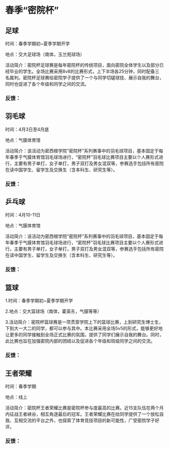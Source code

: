 # 春季“密院杯”

## 足球

时间：春季学期初~夏季学期开学

地点：交大足球场（南体，玉兰苑球场）

活动简介：密院杯足球赛是每年密院杯的传统项目，面向密院全体学生以及部分已经毕业的学生。全场比赛采用8v8的比赛形式，上下半场各25分钟，同时配备三名裁判。密院杯足球赛给密院学子提供了一个与同学切磋球技、展示自我的舞台，同时也促进了各个年级和同学之间的交流。



### 反馈：



## 羽毛球

时间：4月3日至4月底

地点：气膜体育馆

活动简介：该活动为密西根学院“密院杯”系列赛事中的羽毛球项目，基本固定于每年春季于气膜体育馆羽毛球场进行，“密院杯”羽毛球比赛项目主要以个人赛形式进行，主要有男子单打，女子单打，男子双打及男女混双等，参赛选手包括所有密院在读中国学生、留学生及交换生（含本科生、研究生等）。



### 反馈：



## 乒乓球

时间：4月10-11日

地点：气膜体育馆

活动简介：该活动为密西根学院“密院杯”系列赛事中的羽毛球项目，基本固定于每年春季于气膜体育馆羽毛球场进行，“密院杯”羽毛球比赛项目主要以个人赛形式进行，主要有男子单打，女子单打，男子双打及男女混双等，参赛选手包括所有密院在读中国学生、留学生及交换生（含本科生、研究生等）。



### 反馈：



## 篮球

1.时间：春季学期初~夏季学期开学

2.地点：交大篮球场（南体，霍英东，气膜等等）

3.活动简介：密院杯篮球赛是一项贯穿学院上下的篮球比赛，上到研究生博士生，下到大一大二的同学，都可以参与其中。本比赛采用全场5v5的形式，能够更好地让更多的同学接触到全场正式比赛的氛围，提供了同学们展示自我的舞台。同时，此比赛也旨在加强密院内部的团结以及促进各个年级和班级同学之间的交流。



### 反馈：



## 王者荣耀

时间：春季学期

地点：线上

活动简介：密院杯王者荣耀比赛是密院杯参与度最高的比赛。近15支队伍在两个月内征战王者峡谷，相互角逐最后的冠军。王者荣耀比赛在给同学提供了一个放松自我、互相交流的平台之外，也探索了体育竞技项目的新可能性，广受密院学子好评。



### 反馈：







